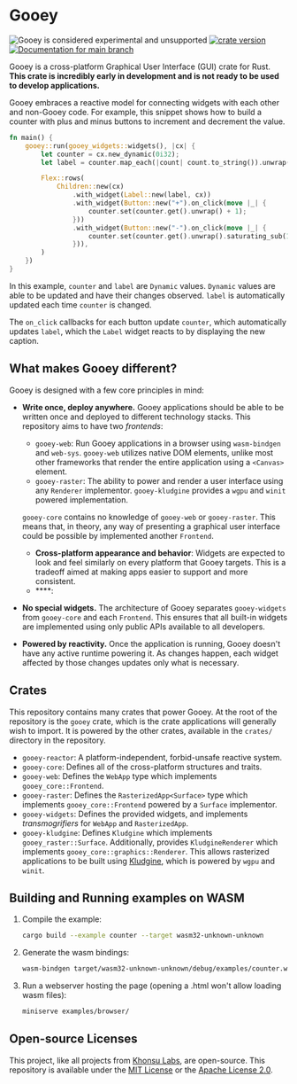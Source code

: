 # Gooey

![Gooey is considered experimental and unsupported](https://img.shields.io/badge/status-prototype-blueviolet)
[![crate version](https://img.shields.io/crates/v/gooey.svg)](https://crates.io/crates/gooey)
[![Documentation for `main` branch](https://img.shields.io/badge/docs-main-informational)](https://gooey.rs/main/gooey/)

Gooey is a cross-platform Graphical User Interface (GUI) crate for Rust. **This crate is
incredibly early in development and is not ready to be used to develop
applications.**

Gooey embraces a reactive model for connecting widgets with each other and
non-Gooey code. For example, this snippet shows how to build a counter with plus
and minus buttons to increment and decrement the value.

```rust
fn main() {
    gooey::run(gooey_widgets::widgets(), |cx| {
        let counter = cx.new_dynamic(0i32);
        let label = counter.map_each(|count| count.to_string()).unwrap();

        Flex::rows(
            Children::new(cx)
                .with_widget(Label::new(label, cx))
                .with_widget(Button::new("+").on_click(move |_| {
                    counter.set(counter.get().unwrap() + 1);
                }))
                .with_widget(Button::new("-").on_click(move |_| {
                    counter.set(counter.get().unwrap().saturating_sub(1));
                })),
        )
    })
}
```

In this example, `counter` and `label` are `Dynamic` values. `Dynamic` values
are able to be updated and have their changes observed. `label` is automatically
updated each time `counter` is changed.

The `on_click` callbacks for each button update `counter`, which automatically
updates `label`, which the `Label` widget reacts to by displaying the new
caption.

## What makes Gooey different?

Gooey is designed with a few core principles in mind:

- **Write once, deploy anywhere.** Gooey applications should be able to be
  written once and deployed to different technology stacks. This repository aims
  to have two *frontends*:

  - `gooey-web`: Run Gooey applications in a browser using `wasm-bindgen` and
    `web-sys`. `gooey-web` utilizes native DOM elements, unlike most other
    frameworks that render the entire application using a `<Canvas>` element.
  - `gooey-raster`: The ability to power and render a user interface using any
    `Renderer` implementor. `gooey-kludgine` provides a `wgpu` and `winit`
    powered implementation.

  `gooey-core` contains no knowledge of `gooey-web` or `gooey-raster`. This
  means that, in theory, any way of presenting a graphical user interface could
  be possible by implemented another `Frontend`.

  - **Cross-platform appearance and behavior**: Widgets are expected to look and
    feel similarly on every platform that Gooey targets. This is a tradeoff
    aimed at making apps easier to support and more consistent.
  - ****:

- **No special widgets.** The architecture of Gooey separates `gooey-widgets`
  from `gooey-core` and each `Frontend`. This ensures that all built-in widgets
  are implemented using only public APIs available to all developers.

- **Powered by reactivity.** Once the application is running, Gooey doesn't have
  any active runtime powering it. As changes happen, each widget affected by
  those changes updates only what is necessary.

## Crates

This repository contains many crates that power Gooey. At the root of the
repository is the `gooey` crate, which is the crate applications will generally
wish to import. It is powered by the other crates, available in the `crates/`
directory in the repository.

- `gooey-reactor`: A platform-independent, forbid-unsafe reactive system.
- `gooey-core`: Defines all of the cross-platform structures and traits.
- `gooey-web`: Defines the `WebApp` type which implements
  `gooey_core::Frontend`.
- `gooey-raster`: Defines the `RasterizedApp<Surface>` type which implements
  `gooey_core::Frontend` powered by a `Surface` implementor.
- `gooey-widgets`: Defines the provided widgets, and implements
  *transmogrifiers* for `WebApp` and `RasterizedApp`.
- `gooey-kludgine`: Defines `Kludgine` which implements `gooey_raster::Surface`.
  Additionally, provides `KludgineRenderer` which implements
  `gooey_core::graphics::Renderer`. This allows rasterized applications to be
  built using [Kludgine][kludgine], which is powered by `wgpu` and `winit`.

## Building and Running examples on WASM

1. Compile the example:

    ```sh
    cargo build --example counter --target wasm32-unknown-unknown
    ```

2. Generate the wasm bindings:

    ```sh
    wasm-bindgen target/wasm32-unknown-unknown/debug/examples/counter.wasm crates/gooey/examples/browser/pkg/
    ```

3. Run a webserver hosting the page (opening a .html won't allow loading wasm files):

    ```sh
    miniserve examples/browser/
    ```

## Open-source Licenses

This project, like all projects from [Khonsu Labs](https://khonsulabs.com/), are
open-source. This repository is available under the [MIT License](./LICENSE-MIT)
or the [Apache License 2.0](./LICENSE-APACHE).

[kludgine]: https://github.com/khonsulabs/kludgine
